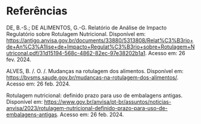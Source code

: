 # Referências

DE, B.-S.; DE ALIMENTOS, G.-G. Relatório de Análise de Impacto Regulatório sobre Rotulagem Nutricional. Disponível em: <https://antigo.anvisa.gov.br/documents/33880/5313808/Relat%C3%B3rio+de+An%C3%A1lise+de+Impacto+Regulat%C3%B3rio+sobre+Rotulagem+Nutriconal.pdf/31d15194-568c-4862-82ec-97e38202b1a1>. Acesso em: 26 fev. 2024.

ALVES, B. /. O. /. Mudanças na rotulagem dos alimentos. Disponível em: <https://bvsms.saude.gov.br/mudancas-na-rotulagem-dos-alimentos/>. Acesso em: 26 feb. 2024.

Rotulagem nutricional: definido prazo para uso de embalagens antigas. Disponível em: <https://www.gov.br/anvisa/pt-br/assuntos/noticias-anvisa/2023/rotulagem-nutricional-definido-prazo-para-uso-de-embalagens-antigas>. Acesso em: 26 feb. 2024.
